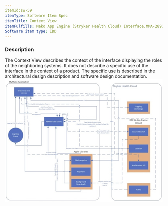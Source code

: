 ```yaml
---
itemId:sw-59
itemType: Software Item Spec
itemTitle: Context View
itemFulfills: Mako App Engine (Stryker Health Cloud) Interface,MMA-2891,MMA-2901,MMA-2906,MMA-2908,MMA-2915
Software item type: IDD
---
```

### Description
The Context View describes the context of the interface displaying the roles of the neighboring systems. It does not describe a specific use of the interface in the context of a product. The specific use is described in the architectural design description and software design documentation.
 
 ![Context View](./images/sw-59.1.png)

 
 
